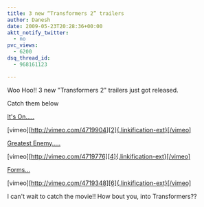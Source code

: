 ```yaml
---
title: 3 new “Transformers 2” trailers
author: Danesh
date: 2009-05-23T20:28:36+00:00
aktt_notify_twitter:
  - no
pvc_views:
  - 6200
dsq_thread_id:
  - 968161123

---
```

Woo Hoo!! 3 new "Transformers 2" trailers just got released.

Catch them below

[It's On&#8230;..][1]

[vimeo][http://vimeo.com/4719904][2]{.linkification-ext}[/vimeo]

[Greatest Enemy&#8230;..][3]

[vimeo][http://vimeo.com/4719776][4]{.linkification-ext}[/vimeo]

[Forms&#8230;][5]

[vimeo][http://vimeo.com/4719348][6]{.linkification-ext}[/vimeo]

I can't wait to catch the movie!! How bout you, into Transformers??

 [1]: http://vimeo.com/4719904
 [2]: http://vimeo.com/4719904 "Linkification: http://vimeo.com/4719904"
 [3]: http://vimeo.com/4719776
 [4]: http://vimeo.com/4719776 "Linkification: http://vimeo.com/4719776"
 [5]: http://vimeo.com/4719348
 [6]: http://vimeo.com/4719348 "Linkification: http://vimeo.com/4719348"
